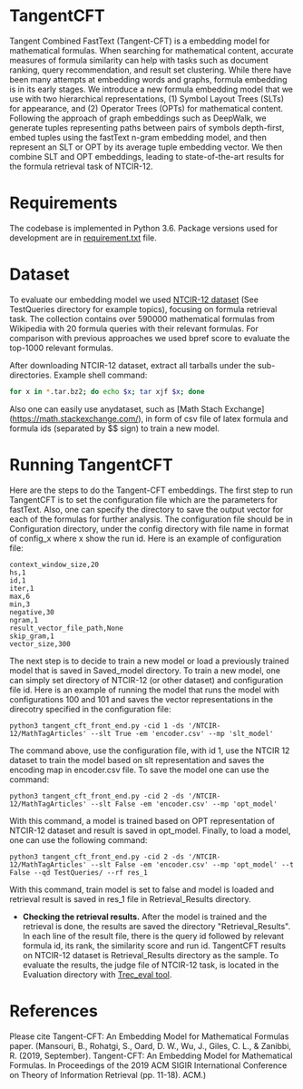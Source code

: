 # TangentCFT
Tangent Combined FastText (Tangent-CFT) is a embedding model for mathematical formulas. When searching for mathematical content, accurate measures of formula similarity can help with tasks such as document ranking, query recommendation, and result set clustering. While there have been many attempts at embedding words and graphs, formula embedding is in its early stages. 
We introduce a new formula embedding model that we use with two hierarchical representations, (1) Symbol Layout Trees (SLTs) for appearance, and (2) Operator Trees (OPTs) for mathematical content. Following the approach of graph embeddings such as DeepWalk, we generate tuples representing paths between pairs of symbols depth-first, embed tuples using the fastText n-gram embedding model, and then represent an SLT or OPT by its average tuple embedding vector. We then combine SLT and OPT embeddings, leading to state-of-the-art results for the formula retrieval task of NTCIR-12.

# Requirements
The codebase is implemented in Python 3.6. Package versions used for development are in [requirement.txt](https://github.com/BehroozMansouri/TangentCFT/blob/master/requirements.txt) file.

# Dataset
To evaluate our embedding model we used [NTCIR-12 dataset](https://www.cs.rit.edu/~rlaz/NTCIR-12_MathIR_Wikipedia_Corpus.zip) (See TestQueries directory for example topics), focusing on formula retrieval task. The collection contains over 590000 mathematical formulas from Wikipedia with 20 formula queries with their relevant formulas. For comparison with previous approaches we used bpref score to evaluate the top-1000 relevant formulas.

After downloading NTCIR-12 dataset, extract all tarballs under the sub-directories. Example shell command:
```sh
for x in *.tar.bz2; do echo $x; tar xjf $x; done
```

Also one can easily use anydataset, such as [Math Stach Exchange] (https://math.stackexchange.com/), in form of csv file of latex formula and formula ids (separated by $$ sign) to train a new model. 

# Running TangentCFT
Here are the steps to do the Tangent-CFT embeddings. 
The first step to run TangentCFT is to set the configuration file which are the parameters for fastText. Also, one can specify the directory to save the output vector for each of the formulas for further analysis. The configuration file should be in Configuration directory, under the config directory with file name in format of config_x where x show the run id. Here is an example of configuration file:
```
context_window_size,20
hs,1
id,1
iter,1
max,6
min,3
negative,30
ngram,1
result_vector_file_path,None
skip_gram,1
vector_size,300

```
The next step is to decide to train a new model or load a previously trained model that is saved in Saved_model directory. To train a new model, one can simply set directory of NTCIR-12 (or other dataset) and configuration file id. Here is an example of running the model that runs the model with configurations 100 and 101 and saves the vector representations in the direcotry specified in the configuration file:
```
python3 tangent_cft_front_end.py -cid 1 -ds '/NTCIR-12/MathTagArticles' --slt True -em 'encoder.csv' --mp 'slt_model'
```
The command above, use the configuration file, with id 1, use the NTCIR 12 dataset to train the model based on slt representation and saves the encoding map in encoder.csv file. To save the model one can use the command:
```
python3 tangent_cft_front_end.py -cid 2 -ds '/NTCIR-12/MathTagArticles' --slt False -em 'encoder.csv' --mp 'opt_model' 
```
With this command, a model is trained based on OPT representation of NTCIR-12 dataset and result is saved in opt_model. Finally, to load a model, one can use the following command:
```
python3 tangent_cft_front_end.py -cid 2 -ds '/NTCIR-12/MathTagArticles' --slt False -em 'encoder.csv' --mp 'opt_model' --t False --qd TestQueries/ --rf res_1
```
With this command, train model is set to false and model is loaded and retrieval result is saved in res_1 file in Retrieval_Results directory.

* **Checking the retrieval results.** After the model is trained and the retrieval is done, the results are saved the directory "Retrieval_Results". In each line of the result file, there is the query id followed by relevant formula id, its rank, the similarity score and run id. TangentCFT results on NTCIR-12 dataset is Retrieval_Results directory as the sample. To evaluate the results, the judge file of NTCIR-12 task, is located in the Evaluation directory with [Trec_eval tool](https://trec.nist.gov/trec_eval/). 

# References
Please cite Tangent-CFT: An Embedding Model for Mathematical Formulas paper. (Mansouri, B., Rohatgi, S., Oard, D. W., Wu, J., Giles, C. L., & Zanibbi, R. (2019, September). Tangent-CFT: An Embedding Model for Mathematical Formulas. In Proceedings of the 2019 ACM SIGIR International Conference on Theory of Information Retrieval (pp. 11-18). ACM.)
